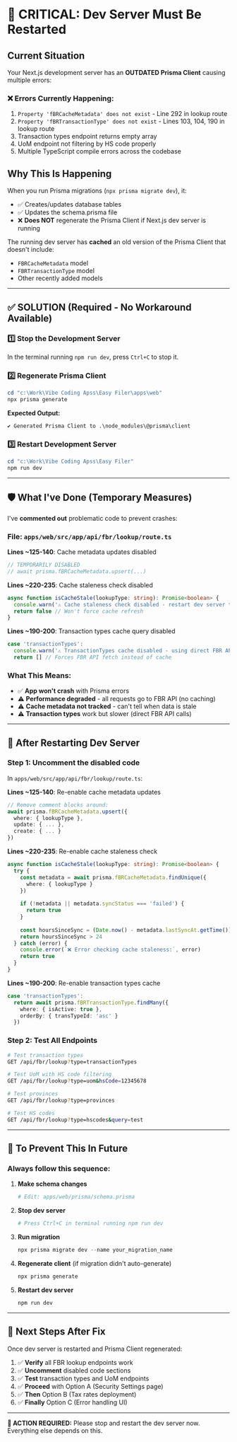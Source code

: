 # 🚨 CRITICAL: Dev Server Must Be Restarted

## Current Situation

Your Next.js development server has an **OUTDATED Prisma Client** causing multiple errors:

### ❌ Errors Currently Happening:
1. `Property 'fBRCacheMetadata' does not exist` - Line 292 in lookup route
2. `Property 'fBRTransactionType' does not exist` - Lines 103, 104, 190 in lookup route
3. Transaction types endpoint returns empty array
4. UoM endpoint not filtering by HS code properly
5. Multiple TypeScript compile errors across the codebase

## Why This Is Happening

When you run Prisma migrations (`npx prisma migrate dev`), it:
- ✅ Creates/updates database tables
- ✅ Updates the schema.prisma file
- ❌ **Does NOT** regenerate the Prisma Client if Next.js dev server is running

The running dev server has **cached** an old version of the Prisma Client that doesn't include:
- `FBRCacheMetadata` model
- `FBRTransactionType` model  
- Other recently added models

---

## ✅ SOLUTION (Required - No Workaround Available)

### 1️⃣ Stop the Development Server
In the terminal running `npm run dev`, press `Ctrl+C` to stop it.

### 2️⃣ Regenerate Prisma Client  
```powershell
cd "c:\Work\Vibe Coding Apss\Easy Filer\apps\web"
npx prisma generate
```

**Expected Output:**
```
✔ Generated Prisma Client to .\node_modules\@prisma\client
```

### 3️⃣ Restart Development Server
```powershell
cd "c:\Work\Vibe Coding Apss\Easy Filer"
npm run dev
```

---

## 🛡️ What I've Done (Temporary Measures)

I've **commented out** problematic code to prevent crashes:

### File: `apps/web/src/app/api/fbr/lookup/route.ts`

**Lines ~125-140**: Cache metadata updates disabled
```typescript
// TEMPORARILY DISABLED
// await prisma.fBRCacheMetadata.upsert(...)
```

**Lines ~220-235**: Cache staleness check disabled
```typescript
async function isCacheStale(lookupType: string): Promise<boolean> {
  console.warn('⚠️ Cache staleness check disabled - restart dev server to enable')
  return false // Won't force cache refresh
}
```

**Lines ~190-200**: Transaction types cache query disabled
```typescript
case 'transactionTypes':
  console.warn('⚠️ TransactionTypes cache disabled - using direct FBR API')
  return [] // Forces FBR API fetch instead of cache
```

### What This Means:
- ✅ **App won't crash** with Prisma errors
- ⚠️ **Performance degraded** - all requests go to FBR API (no caching)
- ⚠️ **Cache metadata not tracked** - can't tell when data is stale
- ⚠️ **Transaction types** work but slower (direct FBR API calls)

---

## 🔄 After Restarting Dev Server

### Step 1: Uncomment the disabled code

In `apps/web/src/app/api/fbr/lookup/route.ts`:

**Lines ~125-140**: Re-enable cache metadata updates
```typescript
// Remove comment blocks around:
await prisma.fBRCacheMetadata.upsert({
  where: { lookupType },
  update: { ... },
  create: { ... }
})
```

**Lines ~220-235**: Re-enable cache staleness check
```typescript
async function isCacheStale(lookupType: string): Promise<boolean> {
  try {
    const metadata = await prisma.fBRCacheMetadata.findUnique({
      where: { lookupType }
    })
    
    if (!metadata || metadata.syncStatus === 'failed') {
      return true
    }
    
    const hoursSinceSync = (Date.now() - metadata.lastSyncAt.getTime()) / (1000 * 60 * 60)
    return hoursSinceSync > 24
  } catch (error) {
    console.error(`❌ Error checking cache staleness:`, error)
    return true
  }
}
```

**Lines ~190-200**: Re-enable transaction types cache
```typescript
case 'transactionTypes':
  return await prisma.fBRTransactionType.findMany({
    where: { isActive: true },
    orderBy: { transTypeId: 'asc' }
  })
```

### Step 2: Test All Endpoints
```bash
# Test transaction types
GET /api/fbr/lookup?type=transactionTypes

# Test UoM with HS code filtering
GET /api/fbr/lookup?type=uom&hsCode=12345678

# Test provinces
GET /api/fbr/lookup?type=provinces

# Test HS codes
GET /api/fbr/lookup?type=hscodes&query=test
```

---

## 📝 To Prevent This In Future

### Always follow this sequence:

1. **Make schema changes**
   ```powershell
   # Edit: apps/web/prisma/schema.prisma
   ```

2. **Stop dev server**
   ```powershell
   # Press Ctrl+C in terminal running npm run dev
   ```

3. **Run migration**
   ```powershell
   npx prisma migrate dev --name your_migration_name
   ```

4. **Regenerate client** (if migration didn't auto-generate)
   ```powershell
   npx prisma generate
   ```

5. **Restart dev server**
   ```powershell
   npm run dev
   ```

---

## 🎯 Next Steps After Fix

Once dev server is restarted and Prisma Client regenerated:

1. ✅ **Verify** all FBR lookup endpoints work
2. ✅ **Uncomment** disabled code sections
3. ✅ **Test** transaction types and UoM endpoints
4. ✅ **Proceed** with Option A (Security Settings page)
5. ✅ **Then** Option B (Tax rates deployment)
6. ✅ **Finally** Option C (Error handling UI)

---

**🔴 ACTION REQUIRED:** Please stop and restart the dev server now. Everything else depends on this.
